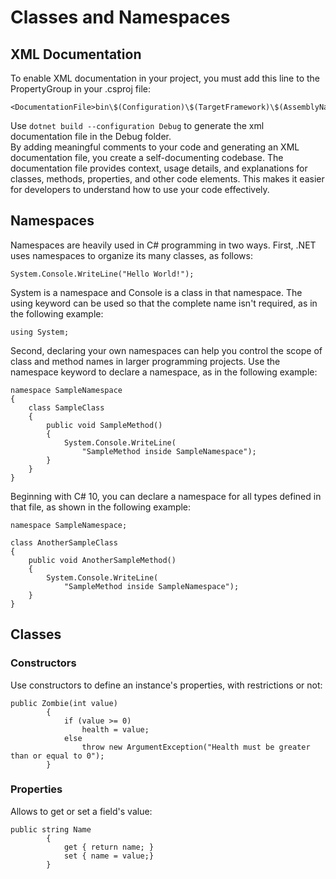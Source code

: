 # Classes and Namespaces
## XML Documentation
To enable XML documentation in your project, you must add this line to the PropertyGroup in your .csproj file:
```
<DocumentationFile>bin\$(Configuration)\$(TargetFramework)\$(AssemblyName).xml</DocumentationFile>
```

Use `dotnet build --configuration Debug` to generate the xml documentation file in the Debug folder.<br>
By adding meaningful comments to your code and generating an XML documentation file, you create a self-documenting codebase. The documentation file provides context, usage details, and explanations for classes, methods, properties, and other code elements. This makes it easier for developers to understand how to use your code effectively.
## Namespaces
Namespaces are heavily used in C# programming in two ways. First, .NET uses namespaces to organize its many classes, as follows:
```
System.Console.WriteLine("Hello World!");
```
System is a namespace and Console is a class in that namespace. The using keyword can be used so that the complete name isn't required, as in the following example:
```
using System;
```
Second, declaring your own namespaces can help you control the scope of class and method names in larger programming projects. Use the namespace keyword to declare a namespace, as in the following example:
```
namespace SampleNamespace
{
    class SampleClass
    {
        public void SampleMethod()
        {
            System.Console.WriteLine(
                "SampleMethod inside SampleNamespace");
        }
    }
}
```
Beginning with C# 10, you can declare a namespace for all types defined in that file, as shown in the following example:
```
namespace SampleNamespace;

class AnotherSampleClass
{
    public void AnotherSampleMethod()
    {
        System.Console.WriteLine(
            "SampleMethod inside SampleNamespace");
    }
}
```

## Classes
### Constructors
Use constructors to define an instance's properties, with restrictions or not:
```
public Zombie(int value)
        {
            if (value >= 0)
                health = value;
            else
                throw new ArgumentException("Health must be greater than or equal to 0");
        }
```
### Properties
Allows to get or set a field's value:
```
public string Name
        {
            get { return name; }
            set { name = value;}
        }
```